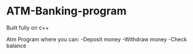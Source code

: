 # ATM-Banking-program

Built fully on c++

Atm Program where you can:
-Deposit money
-Withdraw money
-Check balance
